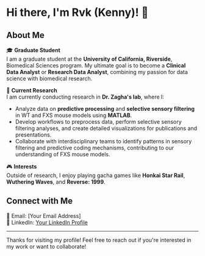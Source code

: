 # Hi there, I'm Rvk (Kenny)! 👋  

## About Me  
🎓 **Graduate Student**  
I am a graduate student at the **University of California, Riverside**, Biomedical Sciences program. My ultimate goal is to become a **Clinical Data Analyst** or **Research Data Analyst**, combining my passion for data science with biomedical research.  

🔬 **Current Research**  
I am currently conducting research in **Dr. Zagha's lab**, where I:  
- Analyze data on **predictive processing** and **selective sensory filtering** in WT and FXS mouse models using **MATLAB**.  
- Develop workflows to preprocess data, perform selective sensory filtering analyses, and create detailed visualizations for publications and presentations.  
- Collaborate with interdisciplinary teams to identify patterns in sensory filtering and predictive coding mechanisms, contributing to our understanding of FXS mouse models.  

🎮 **Interests**  
Outside of research, I enjoy playing gacha games like **Honkai Star Rail**, **Wuthering Waves**, and **Reverse: 1999**.  

## Connect with Me  
📧 Email: [Your Email Address]  
🔗 LinkedIn: [Your LinkedIn Profile](https://www.linkedin.com/in/your-linkedin-username/)  

---

Thanks for visiting my profile! Feel free to reach out if you're interested in my work or want to collaborate!  
